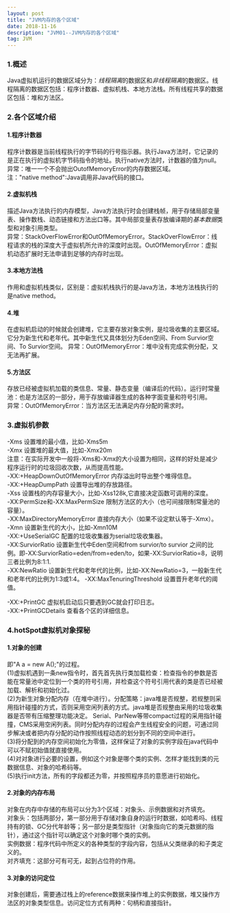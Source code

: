 ```yaml
---
layout: post
title: "JVM内存的各个区域"
date: 2018-11-16
description: "JVM01--JVM内存的各个区域"
tag: JVM
---
```

### 1.概述
Java虚拟机运行的数据区域分为：*线程隔离*的数据区和*非线程隔离*的数据区。线程隔离的数据区包括：程序计数器、虚拟机栈、本地方法栈。所有线程共享的数据区包括：堆和方法区。
### 2.各个区域介绍
#### 1.程序计数器
程序计数器是当前线程执行的字节码的行号指示器。执行Java方法时，它记录的是正在执行的虚拟机字节码指令的地址。执行native方法时，计数器的值为null。  
异常：唯一一个不会抛出OutofMemoryError的内存数据区域。  
注："native method":Java调用非Java代码的接口。
#### 2.虚拟机栈
描述Java方法执行的内存模型，Java方法执行时会创建栈帧，用于存储局部变量表、操作数栈、动态链接和方法出口等。其中局部变量表存放编译期的*基本数据*类型和对象引用类型。  
异常：StackOverFlowError和OutOfMemoryError。StackOverFlowError：线程请求的栈的深度大于虚拟机所允许的深度时出现。OutOfMemoryError：虚拟机动态扩展时无法申请到足够的内存时出现。
#### 3.本地方法栈
作用和虚拟机栈类似，区别是：虚拟机栈执行的是Java方法，本地方法栈执行的是native method。
#### 4.堆
在虚拟机启动的时候就会创建堆，它主要存放对象实例，是垃圾收集的主要区域。它分为新生代和老年代。其中新生代又具体划分为Eden空间、From Survior空间、To Survior空间。
异常：OutOfMemoryError：堆中没有完成实例分配，又无法再扩展。
#### 5.方法区
存放已经被虚拟机加载的类信息、常量、静态变量（编译后的代码）。运行时常量池：也是方法区的一部分，用于存放编译器生成的各种字面变量和符号引用。  
异常：OutOfMemoryError：当方法区无法满足内存分配的需求时。
### 3.虚拟机参数
-Xms 设置堆的最小值，比如-Xms5m  
-Xmx 设置堆的最大值，比如-Xmx20m  
注意：在实际开发中一般将-Xms和-Xmx的大小设置为相同，这样的好处是减少程序运行时的垃圾回收次数，从而提高性能。  
-XX:+HeapDownOutOfMemoryError 内存溢出时导出整个堆得信息。     
-XX:+HeapDumpPath 设置导出堆的存放路径。  
-Xss 设置栈的内存容量大小，比如-Xss128k,它直接决定函数可调用的深度。  
-XX:PermSize和-XX:MaxPermSize 限制方法区的大小（也可间接限制常量池的容量）。  
-XX:MaxDirectoryMemoryError 直接内存大小（如果不设定默认等于-Xmx）。   
-Xmn 设置新生代的大小，比如-Xmn10M  
-XX:+UseSerialGC 配置的垃圾收集器为serial垃圾收集器。  
-XX:SurviorRatio 设置新生代中Eden空间和from survior/to survior 之间的比例。即-XX:SurviorRatio=eden/from=eden/to，如果-XX:SurviorRatio=8，说明三者比例为8:1:1.  
-XX:NewRatio 设置新生代和老年代的比例，比如-XX:NewRatio=3，一般新生代和老年代的比例为1:3或1:4。
-XX:MaxTenuringThreshold 设置晋升老年代的阈值。

-XX:+PrintGC  虚拟机启动后只要遇到GC就会打印日志。  
-XX:+PrintGCDetails 查看各个区的详细信息。  
### 4.hotSpot虚拟机对象探秘
#### 1.对象的创建
即"A a = new A();"的过程。  
(1)虚拟机遇到一条new指令时，首先首先执行类加载检查：检查指令的参数是否能在常量池中定位到一个类的符号引用，并检查这个符号引用代表的类是否已经被加载、解析和初始化过。  
(2)为新生对象分配内存（在堆中进行）。分配策略：java堆是否规整，若规整则采用指针碰撞的方式，否则采用空闲列表的方式。java堆是否规整由采用的垃圾收集器是否带有压缩整理功能决定。
Serial、ParNew等带compact过程的采用指针碰撞，CMS采用空闲列表。同时分配内存的过程会产生线程安全的问题，可通过同步解决或者把内存分配的动作按照线程动态的划分到不同的空间中进行。  
(3)将分配到的内存空间初始化为零值，这样保证了对象的实例字段在java代码中可以不赋初始值就直接使用。  
(4)对对象进行必要的设置，例如这个对象是哪个类的实例、怎样才能找到类的元数据信息、对象的哈希码等。  
(5)执行init方法，所有的字段都还为零，并按照程序员的意愿进行初始化。
#### 2.对象的内存布局
对象在内存中存储的布局可以分为3个区域：对象头、示例数据和对齐填充。  
对象头：包括两部分，第一部分用于存储对象自身的运行时数据，如哈希吗、线程持有的锁、GC分代年龄等；另一部分是类型指针（对象指向它的类元数据的指针），通过这个指针可以确定这个对象时哪个类的实例。  
实例数据：程序代码中所定义的各种类型的字段内容，包括从父类继承的和子类定义的。  
对齐填充：这部分可有可无，起到占位符的作用。
#### 3.对象的访问定位
对象创建后，需要通过栈上的reference数据来操作堆上的实例数据，堆又操作方法区的对象类型信息。访问定位方式有两种：句柄和直接指针。

